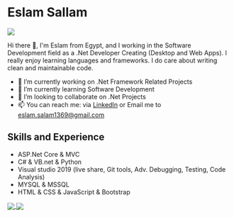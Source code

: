# Eslam Sallam
![](https://komarev.com/ghpvc/?username=EslamSallam&color=blue)

Hi there 👋, I'm Eslam from Egypt, and I working in the Software Development field as a .Net Developer Creating (Desktop and Web Apps). I really enjoy learning languages and frameworks. I do care about writing clean and maintainable code.

- 🔭 I’m currently working on .Net Framework Related Projects
- 🌱 I’m currently learning Software Development
- 👯 I’m looking to collaborate on .Net Projects
- 📫 You can reach me: via [LinkedIn](https://www.linkedin.com/in/eslam-sallam-3312b0173/) or Email me to eslam.salam1369@gmail.com

## Skills and Experience
*	ASP.Net Core & MVC
*	C# & VB.net & Python
*	Visual studio 2019 (live share, Git tools, Adv. Debugging, Testing, Code Analysis)
*	MYSQL & MSSQL
*	HTML & CSS & JavaScript & Bootstrap

<a href="https://github-readme-stats.vercel.app/api/top-langs/?username=EslamSallam&theme=tokyonight&count_private=true&hide=HTML,CSS,SCSS,javascript&langs_count=3">
  <img align="center" src="https://github-readme-stats.vercel.app/api/top-langs/?username=EslamSallam&theme=tokyonight&count_private=true&hide=HTML,CSS,javascript&langs_count=3" />
</a>
<a href="https://github-readme-stats.vercel.app/api?username=EslamSallam&show_icons=true&theme=tokyonight&count_private=true&show_icons=true">
  <img align="center" src="https://github-readme-stats.vercel.app/api?username=EslamSallam&show_icons=true&theme=tokyonight&count_private=true&show_icons=true" />
</a>




